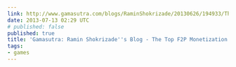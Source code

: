 ```yaml
---
link: http://www.gamasutra.com/blogs/RaminShokrizade/20130626/194933/The_Top_F2P_Monetization_Tricks.php
date: 2013-07-13 02:29 UTC
# published: false
published: true
title: 'Gamasutra: Ramin Shokrizade''s Blog - The Top F2P Monetization Tricks'
tags:
- games
---
```



